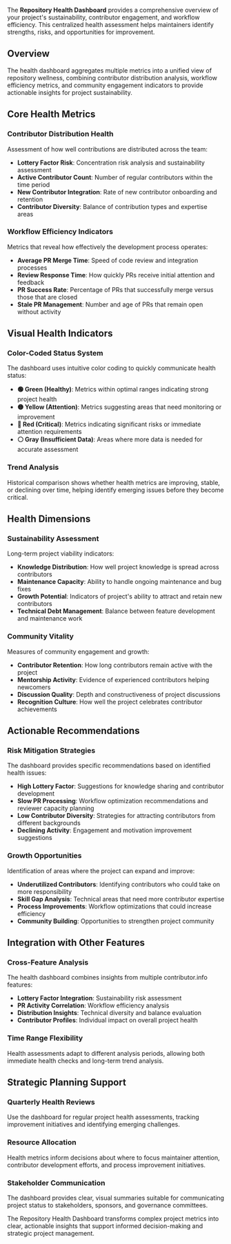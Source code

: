 The **Repository Health Dashboard** provides a comprehensive overview of your project's sustainability, contributor engagement, and workflow efficiency. This centralized health assessment helps maintainers identify strengths, risks, and opportunities for improvement.

## Overview

The health dashboard aggregates multiple metrics into a unified view of repository wellness, combining contributor distribution analysis, workflow efficiency metrics, and community engagement indicators to provide actionable insights for project sustainability.

## Core Health Metrics

### Contributor Distribution Health
Assessment of how well contributions are distributed across the team:

- **Lottery Factor Risk**: Concentration risk analysis and sustainability assessment
- **Active Contributor Count**: Number of regular contributors within the time period
- **New Contributor Integration**: Rate of new contributor onboarding and retention
- **Contributor Diversity**: Balance of contribution types and expertise areas

### Workflow Efficiency Indicators
Metrics that reveal how effectively the development process operates:

- **Average PR Merge Time**: Speed of code review and integration processes
- **Review Response Time**: How quickly PRs receive initial attention and feedback
- **PR Success Rate**: Percentage of PRs that successfully merge versus those that are closed
- **Stale PR Management**: Number and age of PRs that remain open without activity

## Visual Health Indicators

### Color-Coded Status System
The dashboard uses intuitive color coding to quickly communicate health status:

- **🟢 Green (Healthy)**: Metrics within optimal ranges indicating strong project health
- **🟡 Yellow (Attention)**: Metrics suggesting areas that need monitoring or improvement
- **🔴 Red (Critical)**: Metrics indicating significant risks or immediate attention requirements
- **⚪ Gray (Insufficient Data)**: Areas where more data is needed for accurate assessment

### Trend Analysis
Historical comparison shows whether health metrics are improving, stable, or declining over time, helping identify emerging issues before they become critical.

## Health Dimensions

### Sustainability Assessment
Long-term project viability indicators:

- **Knowledge Distribution**: How well project knowledge is spread across contributors
- **Maintenance Capacity**: Ability to handle ongoing maintenance and bug fixes
- **Growth Potential**: Indicators of project's ability to attract and retain new contributors
- **Technical Debt Management**: Balance between feature development and maintenance work

### Community Vitality
Measures of community engagement and growth:

- **Contributor Retention**: How long contributors remain active with the project
- **Mentorship Activity**: Evidence of experienced contributors helping newcomers
- **Discussion Quality**: Depth and constructiveness of project discussions
- **Recognition Culture**: How well the project celebrates contributor achievements

## Actionable Recommendations

### Risk Mitigation Strategies
The dashboard provides specific recommendations based on identified health issues:

- **High Lottery Factor**: Suggestions for knowledge sharing and contributor development
- **Slow PR Processing**: Workflow optimization recommendations and reviewer capacity planning
- **Low Contributor Diversity**: Strategies for attracting contributors from different backgrounds
- **Declining Activity**: Engagement and motivation improvement suggestions

### Growth Opportunities
Identification of areas where the project can expand and improve:

- **Underutilized Contributors**: Identifying contributors who could take on more responsibility
- **Skill Gap Analysis**: Technical areas that need more contributor expertise
- **Process Improvements**: Workflow optimizations that could increase efficiency
- **Community Building**: Opportunities to strengthen project community

## Integration with Other Features

### Cross-Feature Analysis
The health dashboard combines insights from multiple contributor.info features:

- **Lottery Factor Integration**: Sustainability risk assessment
- **PR Activity Correlation**: Workflow efficiency analysis
- **Distribution Insights**: Technical diversity and balance evaluation
- **Contributor Profiles**: Individual impact on overall project health

### Time Range Flexibility
Health assessments adapt to different analysis periods, allowing both immediate health checks and long-term trend analysis.

## Strategic Planning Support

### Quarterly Health Reviews
Use the dashboard for regular project health assessments, tracking improvement initiatives and identifying emerging challenges.

### Resource Allocation
Health metrics inform decisions about where to focus maintainer attention, contributor development efforts, and process improvement initiatives.

### Stakeholder Communication
The dashboard provides clear, visual summaries suitable for communicating project status to stakeholders, sponsors, and governance committees.

The Repository Health Dashboard transforms complex project metrics into clear, actionable insights that support informed decision-making and strategic project management.